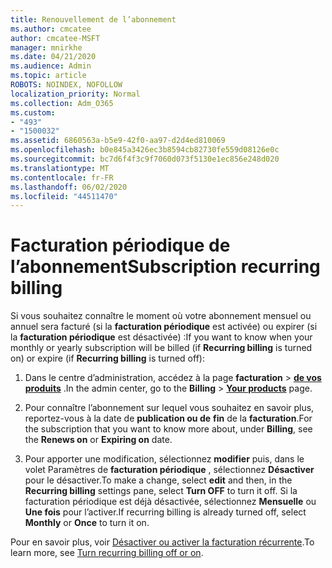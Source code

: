 ```yaml
---
title: Renouvellement de l’abonnement
ms.author: cmcatee
author: cmcatee-MSFT
manager: mnirkhe
ms.date: 04/21/2020
ms.audience: Admin
ms.topic: article
ROBOTS: NOINDEX, NOFOLLOW
localization_priority: Normal
ms.collection: Adm_O365
ms.custom:
- "493"
- "1500032"
ms.assetid: 6860563a-b5e9-42f0-aa97-d2d4ed810069
ms.openlocfilehash: b0e845a3426ec3b8594cb82730fe559d08126e0c
ms.sourcegitcommit: bc7d6f4f3c9f7060d073f5130e1ec856e248d020
ms.translationtype: MT
ms.contentlocale: fr-FR
ms.lasthandoff: 06/02/2020
ms.locfileid: "44511470"
---
```

# <a name="subscription-recurring-billing"></a><span data-ttu-id="6b0f8-102">Facturation périodique de l’abonnement</span><span class="sxs-lookup"><span data-stu-id="6b0f8-102">Subscription recurring billing</span></span>

<span data-ttu-id="6b0f8-103">Si vous souhaitez connaître le moment où votre abonnement mensuel ou annuel sera facturé (si la **facturation périodique** est activée) ou expirer (si la **facturation périodique** est désactivée) :</span><span class="sxs-lookup"><span data-stu-id="6b0f8-103">If you want to know when your monthly or yearly subscription will be billed (if **Recurring billing** is turned on) or expire (if **Recurring billing** is turned off):</span></span>
  
1. <span data-ttu-id="6b0f8-104">Dans le centre d’administration, accédez à la page **facturation** \> **[de vos produits](https://go.microsoft.com/fwlink/p/?linkid=842054)** .</span><span class="sxs-lookup"><span data-stu-id="6b0f8-104">In the admin center, go to the **Billing** \> **[Your products](https://go.microsoft.com/fwlink/p/?linkid=842054)** page.</span></span>

2. <span data-ttu-id="6b0f8-105">Pour connaître l’abonnement sur lequel vous souhaitez en savoir plus, reportez-vous à la date de **publication ou de** **fin** de la **facturation**.</span><span class="sxs-lookup"><span data-stu-id="6b0f8-105">For the subscription that you want to know more about, under **Billing**, see the **Renews on** or **Expiring on** date.</span></span>

4. <span data-ttu-id="6b0f8-106">Pour apporter une modification, sélectionnez **modifier** puis, dans le volet Paramètres de **facturation périodique** , sélectionnez **Désactiver** pour le désactiver.</span><span class="sxs-lookup"><span data-stu-id="6b0f8-106">To make a change, select **edit** and then, in the **Recurring billing** settings pane, select **Turn OFF** to turn it off.</span></span> <span data-ttu-id="6b0f8-107">Si la facturation périodique est déjà désactivée, sélectionnez **Mensuelle** ou **Une fois** pour l’activer.</span><span class="sxs-lookup"><span data-stu-id="6b0f8-107">If recurring billing is already turned off, select **Monthly** or **Once** to turn it on.</span></span>

<span data-ttu-id="6b0f8-108">Pour en savoir plus, voir [Désactiver ou activer la facturation récurrente](https://docs.microsoft.com/microsoft-365/commerce/subscriptions/renew-your-subscription).</span><span class="sxs-lookup"><span data-stu-id="6b0f8-108">To learn more, see [Turn recurring billing off or on](https://docs.microsoft.com/microsoft-365/commerce/subscriptions/renew-your-subscription).</span></span>